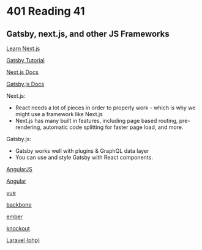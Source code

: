 # 401 Reading 41

## Gatsby, next.js, and other JS Frameworks

[Learn Next.js](https://nextjs.org/learn/basics/create-nextjs-app)

[Gatsby Tutorial](https://www.gatsbyjs.com/docs/tutorial/getting-started/)

[Next.js Docs](https://nextjs.org/docs)

[Gatsby.js Docs](https://www.gatsbyjs.com/docs/)

Next.js:

- React needs a lot of pieces in order to properly work - which is why we might use a framework like Next.js
- Next.js has many built in features, including page based routing, pre-rendering, automatic code splitting for faster page load, and more.

Gatsby.js:

- Gatsby works well with plugins & GraphQL data layer
- You can use and style Gatsby with React components.

[AngularJS](https://angularjs.org/)

[Angular](https://angular.io/)

[vue](https://vuejs.org/)

[backbone](https://backbonejs.org/)

[ember](https://emberjs.com/)

[knockout](https://knockoutjs.com/)

[Laravel (php)](https://laravel.com/)
